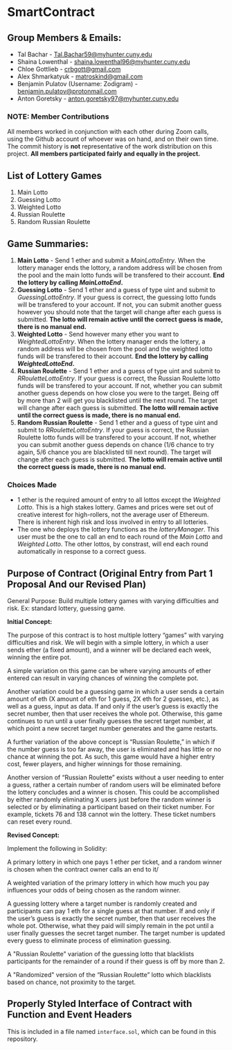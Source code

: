# SmartContract

## Group Members & Emails:


* Tal Bachar - Tal.Bachar59@myhunter.cuny.edu
* Shaina Lowenthal - shaina.lowenthal96@myhunter.cuny.edu
* Chloe Gottlieb - crbgott@gmail.com
* Alex Shmarkatyuk - matroskind@gmail.com
* Benjamin Pulatov (Username: Zodigram) - benjamin.pulatov@protonmail.com
* Anton Goretsky - anton.goretsky97@myhunter.cuny.edu

### NOTE: Member Contributions
All members worked in conjunction with each other during Zoom calls, using the Github account of whoever was on hand, and on their own time. The commit history is **not** representative of the work distribution on this project. **All members participated fairly and equally in the project.**

## List of Lottery Games
 1. Main Lotto
 2. Guessing Lotto
 3. Weighted Lotto
 4. Russian Roulette
 5. Random Russian Roulette

## Game Summaries:
 1. **Main Lotto** - Send 1 ether and submit a *MainLottoEntry*. When the lottery manager ends the lottory, a random address will be chosen from the pool and the main lotto funds will be transfered to their account. **End the lottery by calling *MainLottoEnd*.**
 2. **Guessing Lotto** - Send 1 ether and a guess of type uint and submit to *GuessingLottoEntry*. If your guess is correct, the guessing lotto funds will be transfered to your account. If not, you can submit another guess however you should note that the target will change after each guess is submitted. **The lotto will remain active until the correct guess is made, there is no manual end.**
 3. **Weighted Lotto** - Send however many ether you want to *WeightedLottoEntry*. When the lottery manager ends the lottery, a random address will be chosen from the pool and the weighted lotto funds will be transfered to their account. **End the lottery by calling *WeightedLottoEnd*.**
 4. **Russian Roulette** - Send 1 ether and a guess of type uint and submit to *RRouletteLottoEntry*. If your guess is correct, the Russian Roulette lotto funds will be transfered to your account. If not, whether you can submit another guess depends on how close you were to the target. Being off by more than 2 will get you blacklisted until the next round. The target will change after each guess is submitted. **The lotto will remain active until the correct guess is made, there is no manual end.**
 5. **Random Russian Roulette** - Send 1 ether and a guess of type uint and submit to *RRouletteLottoEntry*. If your guess is correct, the Russian Roulette lotto funds will be transfered to your account. If not, whether you can submit another guess depends on chance (1/6 chance to try again, 5/6 chance you are blacklisted till next round). The target will change after each guess is submitted. **The lotto will remain active until the correct guess is made, there is no manual end.**
 
### Choices Made
 * 1 ether is the required amount of entry to all lottos except the *Weighted Lotto*. This is a high stakes lottery. Games and prices were set out of creative interest for high-rollers, not the average user of Ethereum. There is inherent high risk and loss involved in entry to all lotteries.
 * The one who deploys the lottery functions as the *lotteryManager*. This user must be the one to call an end to each round of the *Main Lotto* and *Weighted Lotto*. The other lottos, by constrast, will end each round automatically in response to a correct guess.
 
## Purpose of Contract (Original Entry from Part 1 Proposal And our Revised Plan)
General Purpose: Build multiple lottery games with varying difficulties and risk. Ex: standard lottery, guessing game.
 
**Initial Concept:**

The purpose of this contract is to host multiple lottery “games” with varying difficulties and risk. We will begin with a simple lottery, in which a user sends ether (a fixed amount), and a winner will be declared each week, winning the entire pot.
 
A simple variation on this game can be where varying amounts of ether entered can result in varying chances of winning the complete pot.
 
Another variation could be a guessing game in which a user sends a certain amount of eth (X amount of eth for 1 guess, 2X eth for 2 guesses, etc.), as well as a guess, input as data. If and only if the user’s guess is exactly the secret number, then that user receives the whole pot. Otherwise, this game continues to run until a user finally guesses the secret target number, at which point a new secret target number generates and the game restarts.
 
A further variation of the above concept is “Russian Roulette,” in which if the number guess is too far away, the user is eliminated and has little or no chance at winning the pot. As such, this game would have a higher entry cost, fewer players, and higher winnings for those remaining.
 
Another version of “Russian Roulette” exists without a user needing to enter a guess, rather a certain number of random users will be eliminated before the lottery concludes and a winner is chosen. This could be accomplished by either randomly eliminating X users just before the random winner is selected or by eliminating a participant based on their ticket number. For example, tickets 76 and 138 cannot win the lottery. These ticket numbers can reset every round.

**Revised Concept:**

Implement the following in Solidity:

A primary lottery in which one pays 1 ether per ticket, and a random winner is chosen when the contract owner calls an end to it/
 
A weighted variation of the primary lottery in which how much you pay influences your odds of being chosen as the random winner.
 
A guessing lottery where a target number is randomly created and participants can pay 1 eth for a single guess at that number. If and only if the user’s guess is exactly the secret number, then that user receives the whole pot. Otherwise, what they paid will simply remain in the pot until a user finally guesses the secret target number. The target number is updated every guess to eliminate process of elimination guessing.
 
A "Russian Roulette" variation of the guessing lotto that blacklists participants for the remainder of a round if their guess is off by more than 2.
 
A "Randomized" version of the “Russian Roulette” lotto which blacklists based on chance, not proximity to the target.

##  Properly Styled Interface of Contract with Function and Event Headers
This is included in a file named `interface.sol`, which can be found in this repository.
